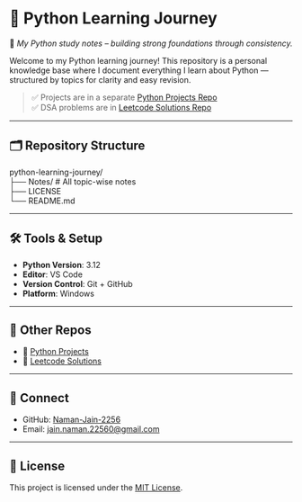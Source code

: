 # 🐍 Python Learning Journey

🎯 *My Python study notes – building strong foundations through consistency.*

Welcome to my Python learning journey! This repository is a personal knowledge base where I document everything I learn about Python — structured by topics for clarity and easy revision.

> ✅ Projects are in a separate [Python Projects Repo](https://github.com/Naman-Jain-2256/python-projects)  
> ✅ DSA problems are in [Leetcode Solutions Repo](https://github.com/Naman-Jain-2256/leetcode-solutions)

---

## 🗂 Repository Structure

python-learning-journey/  
├── Notes/                # All topic-wise notes  
├── LICENSE  
└── README.md

---

## 🛠 Tools & Setup

- **Python Version**: 3.12  
- **Editor**: VS Code  
- **Version Control**: Git + GitHub  
- **Platform**: Windows

---

## 🔗 Other Repos

- 🔨 [Python Projects](https://github.com/Naman-Jain-2256/python-projects)  
- 🧩 [Leetcode Solutions](https://github.com/Naman-Jain-2256/leetcode-solutions)

---

## 🔗 Connect

- GitHub: [Naman-Jain-2256](https://github.com/Naman-Jain-2256)  
- Email: jain.naman.22560@gmail.com

---

## 📖 License

This project is licensed under the [MIT License](./LICENSE).
